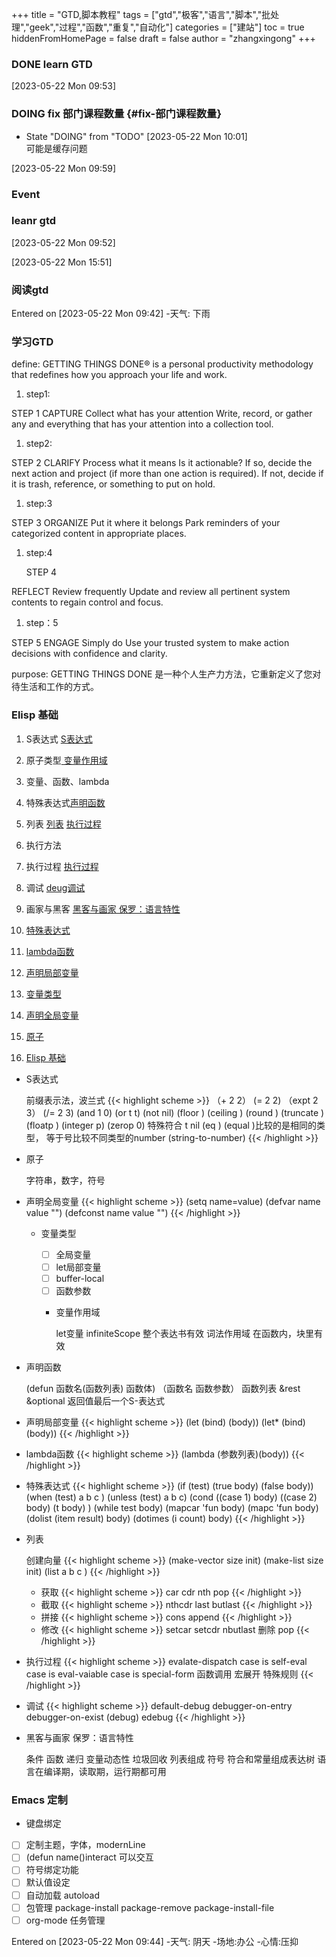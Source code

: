 +++
title = "GTD,脚本教程"
tags = ["gtd","极客","语言","脚本","批处理","geek","过程","函数","重复","自动化"]
categories = ["建站"]
toc = true
hiddenFromHomePage = false
draft = false
author = "zhangxingong"
+++




### <span class="org-todo done DONE">DONE</span> learn GTD 

<span class="timestamp-wrapper"><span class="timestamp">[2023-05-22 Mon 09:53]</span></span>


### <span class="org-todo todo DOING">DOING</span> fix 部门课程数量 {#fix-部门课程数量}

-   State "DOING"      from "TODO"       <span class="timestamp-wrapper"><span class="timestamp">[2023-05-22 Mon 10:01] </span></span> <br />
    可能是缓存问题

<span class="timestamp-wrapper"><span class="timestamp">[2023-05-22 Mon 09:59]</span></span>


### Event 


### leanr gtd 

<span class="timestamp-wrapper"><span class="timestamp">[2023-05-22 Mon 09:52]</span></span>




<span class="timestamp-wrapper"><span class="timestamp">[2023-05-22 Mon 15:51]</span></span>


### 阅读gtd

Entered on <span class="timestamp-wrapper"><span class="timestamp">[2023-05-22 Mon 09:42]</span></span>
-天气: 下雨



### 学习GTD 

define:
GETTING THINGS DONE® is a personal productivity methodology that redefines how you approach your life and work.

1.  step1:

STEP 1
CAPTURE
Collect what has your attention
Write, record, or gather any and everything that has your attention into a collection tool.

1.  step2:

STEP 2
CLARIFY
Process what it means
Is it actionable? If so, decide the next action and project (if more than one action is required). If not, decide if it is trash, reference, or something to put on hold.

1.  step:3

STEP 3
ORGANIZE
Put it where it belongs
Park reminders of your categorized content in appropriate places.

1.  step:4

    STEP 4

REFLECT
Review frequently
Update and review all pertinent system contents to regain control and focus.

1.  step：5

STEP 5
ENGAGE
Simply do
Use your trusted system to make action decisions with confidence and clarity.

purpose:
GETTING THINGS DONE 是一种个人生产力方法，它重新定义了您对待生活和工作的方式。


### Elisp 基础 

1.  S表达式 [S表达式](#s表达式)
2.  原子类型[ 变量作用域](#变量作用域)
3.  变量、函数、lambda
4.  特殊表达式[声明函数](#声明函数)
5.  列表  [列表](#列表)  [执行过程](#执行过程)
6.  执行方法
7.  执行过程 [执行过程](#执行过程)
8.  调试 [deug调试](#调试)
9.  画家与黑客 [黑客与画家 保罗：语言特性](#黑客与画家-保罗-语言特性)

10. [特殊表达式](#特殊表达式)
11. [lambda函数](#lambda函数)
12. [声明局部变量](#声明局部变量)
13. [变量类型](#变量类型)
14. [声明全局变量](#声明全局变量)
15. [原子](#原子)
16. [Elisp 基础](#elisp-基础)

<!--list-separator-->

-  S表达式

    前缀表示法，波兰式
	 {{< highlight scheme >}}
    （+ 2 2）
     (= 2 2)
    （expt 2 3）
    (/= 2 3)
    (and 1 0)
    (or t t)
    (not nil)
    (floor )
    (ceiling )
    (round )
    (truncate )
    (floatp )
    (integer p)
    (zerop 0)
    特殊符合 t nil
    (eq ) (equal )比较的是相同的类型， 等于号比较不同类型的number
    (string-to-number)
    {{< /highlight >}}
<!--list-separator-->

-  原子

    字符串，数字，符号

<!--list-separator-->

-  声明全局变量
 {{< highlight scheme >}}
    (setq name=value)
    (defvar name value "")
    (defconst name value "")
    {{< /highlight >}}
    <!--list-separator-->

    -  变量类型

        -   [ ] 全局变量
        -   [ ] let局部变量
        -   [ ] buffer-local
        -   [ ] 函数参数

        <!--list-separator-->

        -  变量作用域

            let变量
            infiniteScope 整个表达书有效
            词法作用域 在函数内，块里有效

<!--list-separator-->

-  声明函数

    (defun 函数名(函数列表) 函数体)
    （函数名 函数参数）
    函数列表 &amp;rest &amp;optional
    返回值最后一个S-表达式

<!--list-separator-->

-  声明局部变量
 {{< highlight scheme >}}
    (let (bind) (body))
    (let\* (bind)(body))
    {{< /highlight >}}
<!--list-separator-->

-  lambda函数
 {{< highlight scheme >}}
    (lambda (参数列表)(body))
    {{< /highlight >}}
<!--list-separator-->

-  特殊表达式
 {{< highlight scheme >}}
    (if (test) (true body) (false body))
    (when (test) a b c )
    (unless (test) a b c)
    (cond ((case 1) body) ((case 2) body) (t body) )
    (while test body)
    (mapcar 'fun body)
    (mapc 'fun body)
    (dolist (item result) body)
    (dotimes (i count) body)
    {{< /highlight >}}
<!--list-separator-->

-  列表

    创建向量
	 {{< highlight scheme >}}
    (make-vector size init)
    (make-list size init)
    (list a b c )
    {{< /highlight >}}
    <!--list-separator-->

    -  获取
 {{< highlight scheme >}}
        car
        cdr
        nth
        pop
    {{< /highlight >}}
    <!--list-separator-->

    -  截取
 {{< highlight scheme >}}
        nthcdr
        last
        butlast
    {{< /highlight >}}
    <!--list-separator-->

    -  拼接
 {{< highlight scheme >}}
        cons append
    {{< /highlight >}}
    <!--list-separator-->

    -  修改
 {{< highlight scheme >}}
        setcar
        setcdr
        nbutlast 删除
        pop
    {{< /highlight >}}
<!--list-separator-->

-  执行过程
 {{< highlight scheme >}}
    evalate-dispatch
    case is self-eval
    case is eval-vaiable
    case is special-form
         函数调用
         宏展开
         特殊规则
    {{< /highlight >}}
<!--list-separator-->

-  调试
 {{< highlight scheme >}}
    default-debug
    debugger-on-entry
    debugger-on-exist
    (debug)
    edebug
    {{< /highlight >}}
<!--list-separator-->

-  黑客与画家 保罗：语言特性

    条件
    函数
    递归
    变量动态性
    垃圾回收
    列表组成
    符号
    符合和常量组成表达树
    语言在编译期，读取期，运行期都可用


### Emacs 定制

-   键盘绑定
-   [ ] 定制主题，字体，modernLine
-   [ ] (defun name()interact 可以交互
-   [ ] 符号绑定功能
-   [ ] 默认值设定
-   [ ] 自动加载 autoload
-   [ ] 包管理 package-install package-remove package-install-file
-   [ ] org-mode 任务管理

Entered on <span class="timestamp-wrapper"><span class="timestamp">[2023-05-22 Mon 09:44]</span></span>
-天气: 阴天
-场地:办公
-心情:压抑
